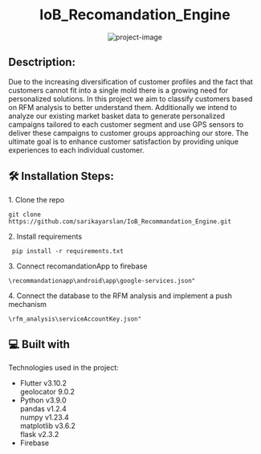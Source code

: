 <h1 align="center" id="title">IoB_Recomandation_Engine</h1>

<p align="center"><img src="https://socialify.git.ci/sarikayarslan/IoB_Recommandation_Engine/image?font=Jost&amp;name=1&amp;owner=1&amp;pattern=Circuit%20Board&amp;theme=Light" alt="project-image"></p>
<h2> Desctription:</h2>

<p id="description">Due to the increasing diversification of customer profiles and the fact that customers cannot fit into a single mold there is a growing need for personalized solutions. In this project we aim to classify customers based on RFM analysis to better understand them. Additionally we intend to analyze our existing market basket data to generate personalized campaigns tailored to each customer segment and use GPS sensors to deliver these campaigns to customer groups approaching our store. The ultimate goal is to enhance customer satisfaction by providing unique experiences to each individual customer.</p>

<h2>🛠️ Installation Steps:</h2>

<p>1. Clone the repo</p>

```
git clone https://github.com/sarikayarslan/IoB_Recommandation_Engine.git
```
<p>2. Install requirements</p>

```
 pip install -r requirements.txt 
```
  
<p>3. Connect recomandationApp to firebase</p>

```
\recommandationapp\android\app\google-services.json" 
```

<p>4. Connect the database to the RFM analysis and implement a push mechanism</p>

```
\rfm_analysis\serviceAccountKey.json"
```

  
<h2>💻 Built with</h2>

Technologies used in the project:
*   Flutter v3.10.2
      <br>  geolocator 9.0.2 
*   Python v3.9.0
      <br>pandas v1.2.4
      <br>numpy v1.23.4
      <br>matplotlib v3.6.2
      <br>flask v2.3.2
*   Firebase
